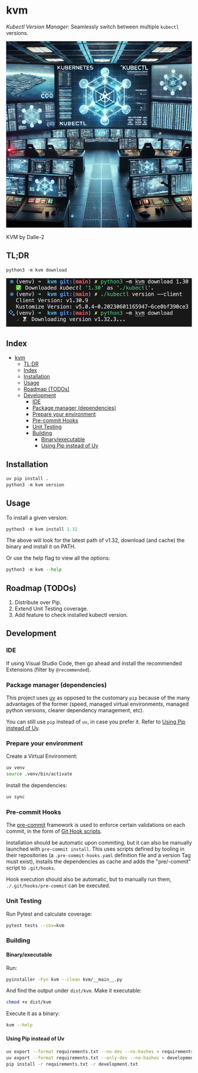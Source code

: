 # kvm

*Kubectl Version Manager*: Seamlessly switch between multiple `kubectl` versions.

![KVM by Dalle-2](./img/kvm.png)

KVM by Dalle-2

## TL;DR

```python
python3 -m kvm download
```

![KVM usage example](./img/kvm-example.png)

## Index

- [kvm](#kvm)
  - [TL;DR](#tldr)
  - [Index](#index)
  - [Installation](#installation)
  - [Usage](#usage)
  - [Roadmap (TODOs)](#roadmap-todos)
  - [Development](#development)
    - [IDE](#ide)
    - [Package manager (dependencies)](#package-manager-dependencies)
    - [Prepare your environment](#prepare-your-environment)
    - [Pre-commit Hooks](#pre-commit-hooks)
    - [Unit Testing](#unit-testing)
    - [Building](#building)
      - [Binary/executable](#binaryexecutable)
      - [Using Pip instead of Uv](#using-pip-instead-of-uv)

## Installation

```python
uv pip install .
python3 -m kvm version
```

## Usage

To install a given version:

```python
python3 -m kvm install 1.32
```

The above will look for the latest path of v1.32, download (and cache) the binary and install it on PATH.

Or use the help flag to view all the options:

```python
python3 -m kvm --help
```

## Roadmap (TODOs)

1. Distribute over Pip.
2. Extend Unit Testing coverage.
3. Add feature to check installed kubectl version.

## Development

### IDE

If using Visual Studio Code, then go ahead and install the recommended Extensions (filter by `@recommended`).

### Package manager (dependencies)

This project uses [uv](https://docs.astral.sh/uv/guides/install-python/) as opposed to the customary `pip` because of the many advantages of the former (speed, managed virtual environments, managed python versions, clearer dependency management, etc).

You can still use `pip` instead of `uv`, in case you prefer it. Refer to [Using Pip instead of Uv](#using-pip-instead-of-uv).

### Prepare your environment

Create a Virtual Environment:

```bash
uv venv
source .venv/bin/activate
```

Install the dependencies:

```bash
uv sync
```

### Pre-commit Hooks

The [pre-commit](https://pre-commit.com/index.html#intro) framework is used to enforce certain validations on each commit, in the form of [Git Hook scripts](https://git-scm.com/book/en/v2/Customizing-Git-Git-Hooks).

Installation should be automatic upon commiting, but it can also be manually launched with `pre-commit install`. This uses scripts defined by tooling in their repositories (a `.pre-commit-hooks.yaml` definition file and a version Tag must exist), installs the dependencies as cache and adds the "pre/-commit" script to `.git/hooks`.

Hook execution should also be automatic, but to manually run them, `./.git/hooks/pre-commit` can be executed.

### Unit Testing

Run Pytest and calculate coverage:

```bash
pytest tests --cov=kvm
```

### Building

#### Binary/executable

Run:

```bash
pyinstaller -Fyn kvm --clean kvm/__main__.py
```

And find the output under `dist/kvm`. Make it executable:

```bash
chmod +x dist/kvm
```

Execute it as a binary:

```bash
kvm --help
```

#### Using Pip instead of Uv

```bash
uv export --format requirements.txt --no-dev --no-hashes > requirements.txt
uv export --format requirements.txt --only-dev --no-hashes > development.txt
pip install -r requirements.txt -r development.txt
```
